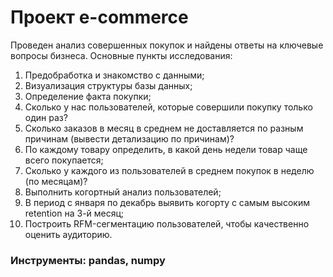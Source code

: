 # Проект e-commerce
Проведен анализ совершенных покупок и найдены ответы на ключевые вопросы бизнеса.
Основные пункты исследования:
1. Предобработка и знакомство с данными;
2. Визуализация структуры базы данных;
3. Определение факта покупки;
4. Сколько у нас пользователей, которые совершили покупку только один раз?
5. Сколько заказов в месяц в среднем не доставляется по разным причинам (вывести детализацию по причинам)?
6. По каждому товару определить, в какой день недели товар чаще всего покупается;
7. Сколько у каждого из пользователей в среднем покупок в неделю (по месяцам)?
8. Выполнить когортный анализ пользователей;
9. В период с января по декабрь выявить когорту с самым высоким retention на 3-й месяц;
10. Построить RFM-сегментацию пользователей, чтобы качественно оценить аудиторию.

### Инструменты: pandas, numpy

